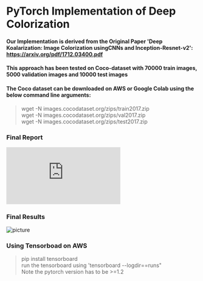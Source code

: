 # PyTorch Implementation of Deep Colorization
#### Our Implementation is derived from the Original Paper 'Deep Koalarization: Image Colorization usingCNNs and Inception-Resnet-v2': https://arxiv.org/pdf/1712.03400.pdf
#### This approach has been tested on Coco-dataset with 70000 train images, 5000 validation images and 10000 test images

#### The Coco dataset can be downloaded on AWS or Google Colab using the below command line arguments:
>wget -N images.cocodataset.org/zips/train2017.zip<br />
>wget -N images.cocodataset.org/zips/val2017.zip<br />
>wget -N images.cocodataset.org/zips/test2017.zip<br />

### Final Report
![Report Link](https://github.com/ahemaesh/Deep-Image-Colorization/raw/master/iGan_DL_Project_Final_Report.pdf)

### Final Results
![picture](Final_Results.png)

### **Using Tensorboad on AWS**
> pip install tensorboard <br />
> run the tensorboard using 'tensorboard --logdir==runs" <br />
> Note the pytorch version has to be >=1.2 <br />



